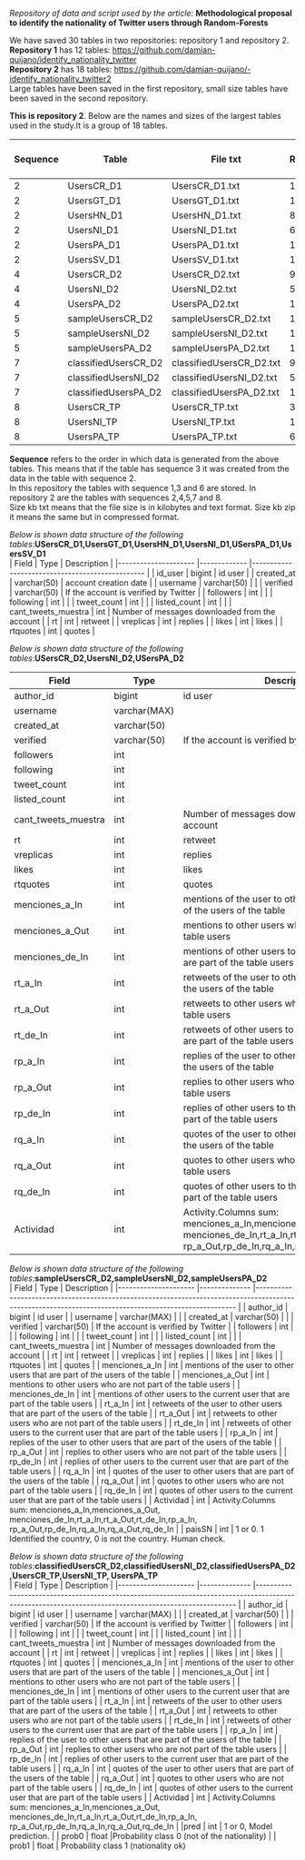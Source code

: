 *Repository of data and script used by the article*: **Methodological proposal to identify the nationality of Twitter users through Random-Forests**

We have saved 30 tables in two repositories: repository 1 and repository 2.   
**Repository 1** has 12 tables:  https://github.com/damian-quijano/identify_nationality_twitter  
**Repository 2** has 18 tables: https://github.com/damian-quijano/-identify_nationality_twitter2   
Large tables have been saved in the first repository, small size tables have been saved in the second repository.  
  
**This is repository 2**. Below are the names and sizes of the largest tables used in the study.It is a group of 18 tables.

| Sequence 	| Table                	| File txt                 	| Records 	| Size kb txt 	|
|----------	|----------------------	|--------------------------	|---------	|-------------	|
| 2        	| UsersCR_D1           	| UsersCR_D1.txt           	| 12000   	| 979         	|
| 2        	| UsersGT_D1           	| UsersGT_D1.txt           	| 14314   	| 1170        	|
| 2        	| UsersHN_D1           	| UsersHN_D1.txt           	| 8991    	| 744         	|
| 2        	| UsersNI_D1           	| UsersNI_D1.txt           	| 6942    	| 588         	|
| 2        	| UsersPA_D1           	| UsersPA_D1.txt           	| 17292   	| 1418        	|
| 2        	| UsersSV_D1           	| UsersSV_D1.txt           	| 13642   	| 1128        	|
| 4        	| UsersCR_D2           	| UsersCR_D2.txt           	| 9843    	| 1123        	|
| 4        	| UsersNI_D2           	| UsersNI_D2.txt           	| 5223    	| 608         	|
| 4        	| UsersPA_D2           	| UsersPA_D2.txt           	| 14789   	| 1704        	|
| 5        	| sampleUsersCR_D2     	| sampleUsersCR_D2.txt     	| 196420  	| 45          	|
| 5        	| sampleUsersNI_D2     	| sampleUsersNI_D2.txt     	| 196420  	| 46          	|
| 5        	| sampleUsersPA_D2     	| sampleUsersPA_D2.txt     	| 196420  	| 46          	|
| 7        	| classifiedUsersCR_D2 	| classifiedUsersCR_D2.txt 	| 9843    	| 1445        	|
| 7        	| classifiedUsersNI_D2 	| classifiedUsersNI_D2.txt 	| 5223    	| 803         	|
| 7        	| classifiedUsersPA_D2 	| classifiedUsersPA_D2.txt 	| 14789   	| 2205        	|
| 8        	| UsersCR_TP           	| UsersCR_TP.txt           	| 3886    	| 543         	|
| 8        	| UsersNI_TP           	| UsersNI_TP.txt           	| 1343    	| 204         	|
| 8        	| UsersPA_TP          	| UsersPA_TP.txt           	| 6392    	| 935         	|


**Sequence** refers to the order in which data is generated from the above tables. This means that if the table has sequence 3 it was created from the data in the table with sequence 2.  
In this repository the tables with sequence 1,3 and 6 are stored. In repository 2 are the tables with sequences 2,4,5,7 and 8.  
Size kb txt means that the file size is in kilobytes and text format. Size kb zip it means the same but in compressed format.  
   
*Below is shown data structure of the following tables*:**USersCR_D1,UsersGT_D1,UsersHN_D1,UsersNI_D1,USersPA_D1,UsersSV_D1**   
| Field               	| Type        	| Description                                    	|
|---------------------	|-------------	|------------------------------------------------	|
| id_user             	| bigint      	| id user                                        	|
| created_at          	| varchar(50) 	| account creation date                          	|
| username            	| varchar(50) 	|                                                	|
| verified            	| varchar(50) 	| If the account is verified by Twitter          	|
| followers           	| int         	|                                                	|
| following           	| int         	|                                                	|
| tweet_count         	| int         	|                                                	|
| listed_count        	| int         	|                                                	|
| cant_tweets_muestra 	| int         	| Number of messages downloaded from the account 	|
| rt                  	| int         	| retweet                                        	|
| vreplicas           	| int         	| replies                                        	|
| likes               	| int         	| likes                                          	|
| rtquotes            	| int         	| quotes                                         	|


*Below is shown data structure of the following tables*:**USersCR_D2,UsersNI_D2,USersPA_D2**  

| Field               	| Type         	| Description                                                                                                                                          	|
|---------------------	|--------------	|------------------------------------------------------------------------------------------------------------------------------------------------------	|
| author_id           	| bigint       	| id user                                                                                                                                              	|
| username            	| varchar(MAX) 	|                                                                                                                                                      	|
| created_at          	| varchar(50)  	|                                                                                                                                                      	|
| verified            	| varchar(50)  	| If the account is verified by Twitter                                                                                                                	|
| followers           	| int          	|                                                                                                                                                      	|
| following           	| int          	|                                                                                                                                                      	|
| tweet_count         	| int          	|                                                                                                                                                      	|
| listed_count        	| int          	|                                                                                                                                                      	|
| cant_tweets_muestra 	| int          	| Number of messages downloaded from the account                                                                                                       	|
| rt                  	| int          	| retweet                                                                                                                                              	|
| vreplicas           	| int          	| replies                                                                                                                                              	|
| likes               	| int          	| likes                                                                                                                                                	|
| rtquotes            	| int          	| quotes                                                                                                                                               	|
| menciones_a_In      	| int          	| mentions of the user to other   users      that are part of the users of the table                                                                   	|
| menciones_a_Out     	| int          	| mentions to other users who are   not part      of the table users                                                                                   	|
| menciones_de_In     	| int          	| mentions of other users to the   current user      that are part of the table users                                                                  	|
| rt_a_In             	| int          	| retweets of the user to other   users      that are part of the users of the table                                                                   	|
| rt_a_Out            	| int          	| retweets to other users who are   not part      of the table users                                                                                   	|
| rt_de_In            	| int          	| retweets of other users to the   current user that      are part of the table users                                                                  	|
| rp_a_In             	| int          	| replies of the user to other users that are part of the users of the table                                                                           	|
| rp_a_Out            	| int          	| replies to other users who are not part of the table users                                                                                           	|
| rp_de_In            	| int          	| replies of other users to the current user that are part of the table users                                                                          	|
| rq_a_In             	| int          	| quotes of the user to other users that are part of the users of the table                                                                            	|
| rq_a_Out            	| int          	| quotes to other users who are not part of the table users                                                                                            	|
| rq_de_In            	| int          	| quotes of other users to the current user that are part of the table users                                                                           	|
| Actividad           	| int          	| Activity.Columns sum: menciones_a_In,menciones_a_Out, menciones_de_In,rt_a_In,rt_a_Out,rt_de_In,rp_a_In, rp_a_Out,rp_de_In,rq_a_In,rq_a_Out,rq_de_In 	|

*Below is shown data structure of the following tables*:**sampleUsersCR_D2,sampleUsersNI_D2,sampleUsersPA_D2**  
| Field               	| Type         	| Description                                                                                                                                          	|
|---------------------	|--------------	|------------------------------------------------------------------------------------------------------------------------------------------------------	|
| author_id           	| bigint       	| id user                                                                                                                                              	|
| username            	| varchar(MAX) 	|                                                                                                                                                      	|
| created_at          	| varchar(50)  	|                                                                                                                                                      	|
| verified            	| varchar(50)  	| If the account is verified by Twitter                                                                                                                	|
| followers           	| int          	|                                                                                                                                                      	|
| following           	| int          	|                                                                                                                                                      	|
| tweet_count         	| int          	|                                                                                                                                                      	|
| listed_count        	| int          	|                                                                                                                                                      	|
| cant_tweets_muestra 	| int          	| Number of messages downloaded from the account                                                                                                       	|
| rt                  	| int          	| retweet                                                                                                                                              	|
| vreplicas           	| int          	| replies                                                                                                                                              	|
| likes               	| int          	| likes                                                                                                                                                	|
| rtquotes            	| int          	| quotes                                                                                                                                               	|
| menciones_a_In      	| int          	| mentions of the user to other   users      that are part of the users of the table                                                                   	|
| menciones_a_Out     	| int          	| mentions to other users who are   not part      of the table users                                                                                   	|
| menciones_de_In     	| int          	| mentions of other users to the   current user      that are part of the table users                                                                  	|
| rt_a_In             	| int          	| retweets of the user to other   users      that are part of the users of the table                                                                   	|
| rt_a_Out            	| int          	| retweets to other users who are   not part      of the table users                                                                                   	|
| rt_de_In            	| int          	| retweets of other users to the   current user that      are part of the table users                                                                  	|
| rp_a_In             	| int          	| replies of the user to other users that are part of the users of the table                                                                           	|
| rp_a_Out            	| int          	| replies to other users who are not part of the table users                                                                                           	|
| rp_de_In            	| int          	| replies of other users to the current user that are part of the table users                                                                          	|
| rq_a_In             	| int          	| quotes of the user to other users that are part of the users of the table                                                                            	|
| rq_a_Out            	| int          	| quotes to other users who are not part of the table users                                                                                            	|
| rq_de_In            	| int          	| quotes of other users to the current user that are part of the table users                                                                           	|
| Actividad           	| int          	| Activity.Columns sum: menciones_a_In,menciones_a_Out, menciones_de_In,rt_a_In,rt_a_Out,rt_de_In,rp_a_In, rp_a_Out,rp_de_In,rq_a_In,rq_a_Out,rq_de_In 	|
| paisSN              	| int          	| 1 or 0. 1 Identified the country, 0 is not the country. Human check.    

  
  
*Below is shown data structure of the following tables*:**classifiedUsersCR_D2,classifiedUsersNI_D2,classifiedUsersPA_D2,UsersCR_TP,UsersNI_TP, UsersPA_TP**    
| Field               	| Type         	| Description                                                                                                                                          	|
|---------------------	|--------------	|------------------------------------------------------------------------------------------------------------------------------------------------------	|
| author_id           	| bigint       	| id user                                                                                                                                              	|
| username            	| varchar(MAX) 	|                                                                                                                                                      	|
| created_at          	| varchar(50)  	|                                                                                                                                                      	|
| verified            	| varchar(50)  	| If the account is verified by Twitter                                                                                                                	|
| followers           	| int          	|                                                                                                                                                      	|
| following           	| int          	|                                                                                                                                                      	|
| tweet_count         	| int          	|                                                                                                                                                      	|
| listed_count        	| int          	|                                                                                                                                                      	|
| cant_tweets_muestra 	| int          	| Number of messages downloaded from the account                                                                                                       	|
| rt                  	| int          	| retweet                                                                                                                                              	|
| vreplicas           	| int          	| replies                                                                                                                                              	|
| likes               	| int          	| likes                                                                                                                                                	|
| rtquotes            	| int          	| quotes                                                                                                                                               	|
| menciones_a_In      	| int          	| mentions of the user to other   users      that are part of the users of the table                                                                   	|
| menciones_a_Out     	| int          	| mentions to other users who are   not part      of the table users                                                                                   	|
| menciones_de_In     	| int          	| mentions of other users to the   current user      that are part of the table users                                                                  	|
| rt_a_In             	| int          	| retweets of the user to other   users      that are part of the users of the table                                                                   	|
| rt_a_Out            	| int          	| retweets to other users who are   not part      of the table users                                                                                   	|
| rt_de_In            	| int          	| retweets of other users to the   current user that      are part of the table users                                                                  	|
| rp_a_In             	| int          	| replies of the user to other users that are part of the users of the table                                                                           	|
| rp_a_Out            	| int          	| replies to other users who are not part of the table users                                                                                           	|
| rp_de_In            	| int          	| replies of other users to the current user that are part of the table users                                                                          	|
| rq_a_In             	| int          	| quotes of the user to other users that are part of the users of the table                                                                            	|
| rq_a_Out            	| int          	| quotes to other users who are not part of the table users                                                                                            	|
| rq_de_In            	| int          	| quotes of other users to the current user that are part of the table users                                                                           	|
| Actividad           	| int          	| Activity.Columns sum: menciones_a_In,menciones_a_Out, menciones_de_In,rt_a_In,rt_a_Out,rt_de_In,rp_a_In, rp_a_Out,rp_de_In,rq_a_In,rq_a_Out,rq_de_In 	|
|pred             	| int          	| 1 or 0,   Model prediction.                                                                         	|
| prob0           	| float          	|Probability class 0 (not of the nationality)                                                                                           	|
| prob1            	| float        	| Probability  class 1 (nationality ok)  
  



